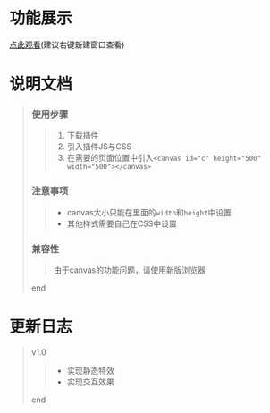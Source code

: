 # 功能展示
[点此观看](https://quiethear.github.io/canvas-universe/index.html "宇宙特效")(建议右键新建窗口查看)
# 说明文档
> ### 使用步骤
>> 1. 下载插件
>> 2. 引入插件JS与CSS
>> 3. 在需要的页面位置中引入`<canvas id="c" height="500" width="500"></canvas>`
> ### 注意事项
>> * canvas大小只能在里面的`width`和`height`中设置
>> * 其他样式需要自己在CSS中设置
> ### 兼容性
>> 由于canvas的功能问题，请使用新版浏览器
>
> end
# 更新日志
> v1.0
>> * 实现静态特效
>> * 实现交互效果
>
> end